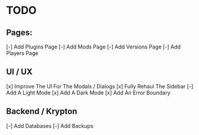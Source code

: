 # TODO

## Pages:

[-] Add Plugins Page
[-] Add Mods Page
[-] Add Versions Page
[-] Add Players Page

## UI / UX

[x] Improve The UI For The Modals / Dialogs
[x] Fully Rehaul The Sidebar
[-] Add A Light Mode
[x] Add A Dark Mode
[x] Add An Error Boundary

## Backend / Krypton

[-] Add Databases
[-] Add Backups
